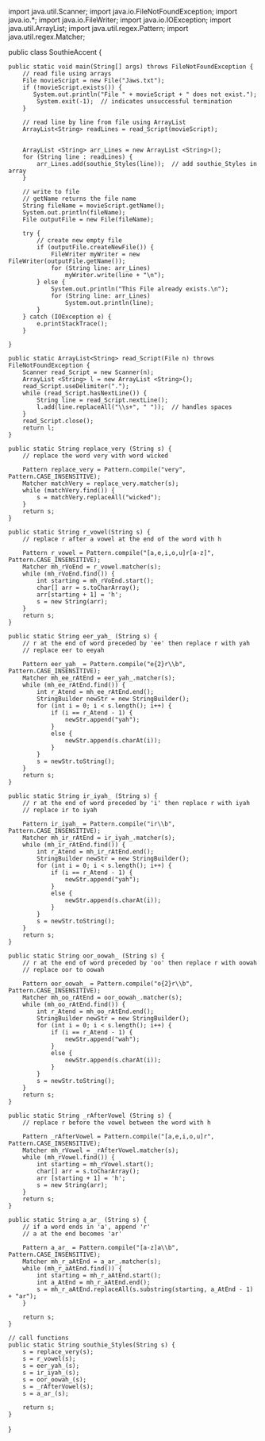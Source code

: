 import java.util.Scanner;
import java.io.FileNotFoundException;
import java.io.*;
import java.io.FileWriter;
import java.io.IOException;
import java.util.ArrayList;
import java.util.regex.Pattern;
import java.util.regex.Matcher;

public class SouthieAccent {

	public static void main(String[] args) throws FileNotFoundException {
		// read file using arrays 
    	File movieScript = new File("Jaws.txt");
        if (!movieScript.exists()) {
           System.out.println("File " + movieScript + " does not exist.");
            System.exit(-1);  // indicates unsuccessful termination
        }
        
        // read line by line from file using ArrayList  
        ArrayList<String> readLines = read_Script(movieScript);
        
        
        ArrayList <String> arr_Lines = new ArrayList <String>();
        for (String line : readLines) {
        	arr_Lines.add(southie_Styles(line));  // add southie_Styles in array 
        }

        // write to file
        // getName returns the file name 
        String fileName = movieScript.getName();
        System.out.println(fileName);
        File outputFile = new File(fileName);
        
        try {
        	// create new empty file
            if (outputFile.createNewFile()) {
                FileWriter myWriter = new FileWriter(outputFile.getName());
                for (String line: arr_Lines)
                	myWriter.write(line + "\n");
            } else {
                System.out.println("This File already exists.\n");
                for (String line: arr_Lines) 
                	System.out.println(line);
            }
        } catch (IOException e) {
            e.printStackTrace();
        }

    }

    public static ArrayList<String> read_Script(File n) throws FileNotFoundException {
        Scanner read_Script = new Scanner(n);
        ArrayList <String> l = new ArrayList <String>();
        read_Script.useDelimiter(".");
        while (read_Script.hasNextLine()) {
            String line = read_Script.nextLine();
            l.add(line.replaceAll("\\s+", " "));  // handles spaces
        }
        read_Script.close();
        return l;
    }
    
    public static String replace_very (String s) {
        // replace the word very with word wicked
    	
        Pattern replace_very = Pattern.compile("very", Pattern.CASE_INSENSITIVE);
        Matcher matchVery = replace_very.matcher(s);
        while (matchVery.find()) {
            s = matchVery.replaceAll("wicked");
        }
        return s;
    }
    
    public static String r_vowel(String s) {
        // replace r after a vowel at the end of the word with h 
    	
        Pattern r_vowel = Pattern.compile("[a,e,i,o,u]r[a-z]", Pattern.CASE_INSENSITIVE);
        Matcher mh_rVoEnd = r_vowel.matcher(s);
        while (mh_rVoEnd.find()) {
            int starting = mh_rVoEnd.start();
            char[] arr = s.toCharArray();
            arr[starting + 1] = 'h';
            s = new String(arr);
        }
        return s;
    }
    
    public static String eer_yah_ (String s) {
        // r at the end of word preceded by 'ee' then replace r with yah
        // replace eer to eeyah 
    	
        Pattern eer_yah_ = Pattern.compile("e{2}r\\b", Pattern.CASE_INSENSITIVE);
        Matcher mh_ee_rAtEnd = eer_yah_.matcher(s);
        while (mh_ee_rAtEnd.find()) {
            int r_Atend = mh_ee_rAtEnd.end();
            StringBuilder newStr = new StringBuilder();
            for (int i = 0; i < s.length(); i++) {
                if (i == r_Atend - 1) {
                	newStr.append("yah");
                }
                else {
                	newStr.append(s.charAt(i));
                }
            }
            s = newStr.toString();
        }
        return s;
    }
    
    public static String ir_iyah_ (String s) {
        // r at the end of word preceded by 'i' then replace r with iyah
        // replace ir to iyah 
    	
        Pattern ir_iyah_ = Pattern.compile("ir\\b", Pattern.CASE_INSENSITIVE);
        Matcher mh_ir_rAtEnd = ir_iyah_.matcher(s);
        while (mh_ir_rAtEnd.find()) {
            int r_Atend = mh_ir_rAtEnd.end();
            StringBuilder newStr = new StringBuilder();
            for (int i = 0; i < s.length(); i++) {
                if (i == r_Atend - 1) {
                	newStr.append("yah");
                }
                else {
                	newStr.append(s.charAt(i));
                }
            }
            s = newStr.toString();
        }
        return s;
    }
    
    public static String oor_oowah_ (String s) {
        // r at the end of word preceded by 'oo' then replace r with oowah
        // replace oor to oowah
    	
        Pattern oor_oowah_ = Pattern.compile("o{2}r\\b", Pattern.CASE_INSENSITIVE);
        Matcher mh_oo_rAtEnd = oor_oowah_.matcher(s);
        while (mh_oo_rAtEnd.find()) {
            int r_Atend = mh_oo_rAtEnd.end();
            StringBuilder newStr = new StringBuilder();
            for (int i = 0; i < s.length(); i++) {
                if (i == r_Atend - 1) {
                	newStr.append("wah");
                }
                else {
                	newStr.append(s.charAt(i));
                }
            }
            s = newStr.toString();
        }
        return s;
    }
    
    public static String _rAfterVowel (String s) {
    	// replace r before the vowel between the word with h
    	
        Pattern _rAfterVowel = Pattern.compile("[a,e,i,o,u]r", Pattern.CASE_INSENSITIVE);
        Matcher mh_rVowel = _rAfterVowel.matcher(s);
        while (mh_rVowel.find()) {
            int starting = mh_rVowel.start();
            char[] arr = s.toCharArray();
            arr [starting + 1] = 'h';
            s = new String(arr);
        }
        return s;
    }
   
    public static String a_ar_ (String s) {
        // if a word ends in 'a', append 'r'
        // a at the end becomes 'ar'
    	
        Pattern a_ar_ = Pattern.compile("[a-z]a\\b", Pattern.CASE_INSENSITIVE);
        Matcher mh_r_aAtEnd = a_ar_.matcher(s);
        while (mh_r_aAtEnd.find()) {
            int starting = mh_r_aAtEnd.start();
            int a_AtEnd = mh_r_aAtEnd.end();
            s = mh_r_aAtEnd.replaceAll(s.substring(starting, a_AtEnd - 1) + "ar");
        }

        return s;
    }
    
    // call functions
    public static String southie_Styles(String s) {
    	s = replace_very(s);
    	s = r_vowel(s);
    	s = eer_yah_(s);
    	s = ir_iyah_(s);
    	s = oor_oowah_(s);
    	s = _rAfterVowel(s);
    	s = a_ar_(s);
    	
    	return s;
    }
    
}

